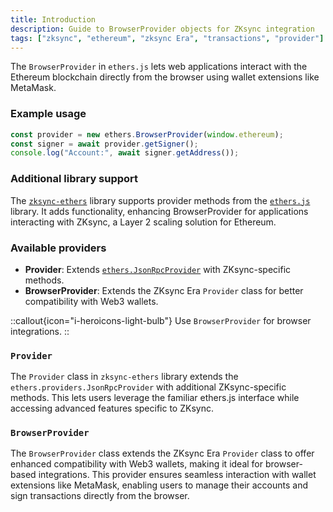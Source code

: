 ```yaml
---
title: Introduction
description: Guide to BrowserProvider objects for ZKsync integration
tags: ["zksync", "ethereum", "zksync Era", "transactions", "provider"]
---
```


The `BrowserProvider` in `ethers.js` lets web applications interact with the Ethereum blockchain directly from the
browser using wallet extensions like MetaMask.

### Example usage

```javascript
const provider = new ethers.BrowserProvider(window.ethereum);
const signer = await provider.getSigner();
console.log("Account:", await signer.getAddress());
```

### Additional library support

The [`zksync-ethers`](https://www.npmjs.com/package/zksync-ethers) library supports provider methods from
the [`ethers.js`](https://docs.ethers.io/v6/api/providers) library. It adds functionality, enhancing BrowserProvider
for applications interacting with ZKsync, a Layer 2 scaling solution for Ethereum.

### Available providers

- **Provider**: Extends
[`ethers.JsonRpcProvider`](https://docs.ethers.org/v6/api/providers/jsonrpc/#about-jsonrpcProvider) with ZKsync-specific
methods.
- **BrowserProvider**: Extends the ZKsync Era `Provider` class for better compatibility with Web3 wallets.

::callout{icon="i-heroicons-light-bulb"}
Use `BrowserProvider` for browser integrations.
::

### `Provider`

The `Provider` class in `zksync-ethers` library extends the `ethers.providers.JsonRpcProvider` with additional
ZKsync-specific methods. This lets users leverage the familiar ethers.js interface while accessing advanced features
specific to ZKsync.

### `BrowserProvider`

The `BrowserProvider` class extends the ZKsync Era `Provider` class to offer enhanced compatibility with Web3 wallets,
making it ideal for browser-based integrations. This provider ensures seamless interaction with wallet extensions like
MetaMask, enabling users to manage their accounts and sign transactions directly from the browser.
